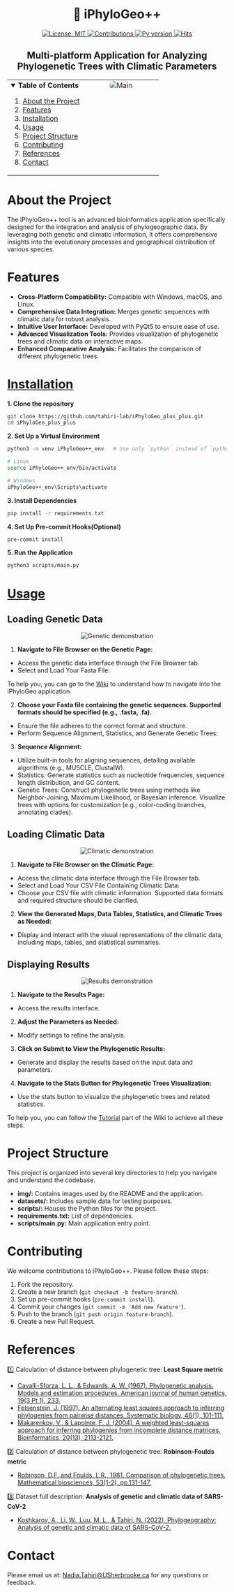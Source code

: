 <h1 align="center">🌳 iPhyloGeo++</h1>

<p align="center">
  <a href="https://opensource.org/licenses/MIT">
    <img src="https://img.shields.io/badge/License-MIT-yellow.svg" alt="License: MIT">
  </a>
  <a href="https://pysd.readthedocs.io/en/latest/development/development_index.html">
    <img src="https://img.shields.io/badge/Contributions-Welcome-blue.svg" alt="Contributions">
  </a>
  <a href="https://pypi.python.org/pypi/pysd/">
    <img src="https://img.shields.io/pypi/pyversions/pysd.svg" alt="Py version">
  </a>
  <a href="https://hits.seeyoufarm.com">
    <img src="https://hits.seeyoufarm.com/api/count/incr/badge.svg?url=https%3A%2F%2Fgithub.com%2Ftahiri-lab%2FiPhyloGeo_plus_plus&count_bg=%2379C83D&title_bg=%23555555&icon=&icon_color=%23E7E7E7&title=hits&edge_flat=false" alt="Hits">
  </a>
</p>

<h2 align="center">Multi-platform Application for Analyzing Phylogenetic Trees with Climatic Parameters</h2>

<table style="width:100%; border: none;">
  <tr>
    <td style="vertical-align: top; width: 50%;">
      <details open>
        <summary><strong>Table of Contents</strong></summary>
        <ol>
          <li><a href="#about-the-project">About the Project</a></li>
          <li><a href="#features">Features</a></li>
          <li><a href="#installation">Installation</a></li>
          <li><a href="#usage">Usage</a></li>
          <li><a href="#project-structure">Project Structure</a></li>
          <li><a href="#contributing">Contributing</a></li>
          <li><a href="#references">References</a></li>
          <li><a href="#contact">Contact</a></li>
        </ol>
      </details>
    </td>
    <td style="vertical-align: top; width: 50%; text-align: center;">
      <img src="/img/readme-pic/Main.png" alt="Main" style="max-width: 100%; border-radius: 8px;">
    </td>
  </tr>
</table>



# About the Project
The iPhyloGeo++ tool is an advanced bioinformatics application specifically designed for the integration and analysis of phylogeographic data. By leveraging both genetic and climatic information, it offers comprehensive insights into the evolutionary processes and geographical distribution of various species.

# Features
- **Cross-Platform Compatibility:** Compatible with Windows, macOS, and Linux.
- **Comprehensive Data Integration:** Merges genetic sequences with climatic data for robust analysis.
- **Intuitive User Interface:** Developed with PyQt5 to ensure ease of use.
- **Advanced Visualization Tools:** Provides visualization of phylogenetic trees and climatic data on interactive maps.
- **Enhanced Comparative Analysis:** Facilitates the comparison of different phylogenetic trees.

# [Installation](https://github.com/tahiri-lab/iPhyloGeo_plus_plus/wiki/Getting-Started)
**1. Clone the repository**
```sh
git clone https://github.com/tahiri-lab/iPhyloGeo_plus_plus.git
cd iPhyloGeo_plus_plus
```

**2. Set Up a Virtual Environment**
```sh
python3 -m venv iPhyloGeo++_env   # Use only `python` instead of `python3` if it doesn't work

# Linux
source iPhyloGeo++_env/bin/activate

# Windows
iPhyloGeo++_env\Scripts\activate
```

**3. Install Dependencies**
```sh
pip install -r requirements.txt
```

**4. Set Up Pre-commit Hooks(Optional)**
```sh
pre-commit install
```

**5. Run the Application**
```sh
python3 scripts/main.py
```

# [Usage](https://github.com/tahiri-lab/iPhyloGeo_plus_plus/wiki/Discover-the-application)
## Loading Genetic Data
<p align="center"><img src="./img/other/genetic.gif" alt="Genetic demonstration"></p>


1. **Navigate to File Browser on the Genetic Page:**
- Access the genetic data interface through the File Browser tab.
- Select and Load Your Fasta File:

To help you, you can go to the <a href="https://github.com/tahiri-lab/iPhyloGeo_plus_plus/wiki/Discover-the-application">Wiki</a> to understand how to navigate into the iPhyloGeo application.

2. **Choose your Fasta file containing the genetic sequences. Supported formats should be specified (e.g., .fasta, .fa).**
- Ensure the file adheres to the correct format and structure.
- Perform Sequence Alignment, Statistics, and Generate Genetic Trees:

3. **Sequence Alignment:**
- Utilize built-in tools for aligning sequences, detailing available algorithms (e.g., MUSCLE, ClustalW).
- Statistics: Generate statistics such as nucleotide frequencies, sequence length distribution, and GC content.
- Genetic Trees: Construct phylogenetic trees using methods like Neighbor-Joining, Maximum Likelihood, or Bayesian inference. Visualize trees with options for customization (e.g., color-coding branches, annotating clades).


## Loading Climatic Data
<p align="center"><img src="./img/other/climatic.gif" alt="Climatic demonstration"></p>

1. **Navigate to File Browser on the Climatic Page:**
- Access the climatic data interface through the File Browser tab.
- Select and Load Your CSV File Containing Climatic Data:
- Choose your CSV file with climatic information. Supported data formats and required structure should be clarified.

2. **View the Generated Maps, Data Tables, Statistics, and Climatic Trees as Needed:**

- Display and interact with the visual representations of the climatic data, including maps, tables, and statistical summaries.

## Displaying Results
<p align="center"><img src="./img/other/results.gif" alt="Results demonstration"></p>

1. **Navigate to the Results Page:**
- Access the results interface.

2. **Adjust the Parameters as Needed:**
- Modify settings to refine the analysis.

3. **Click on Submit to View the Phylogenetic Results:**
- Generate and display the results based on the input data and parameters.

4. **Navigate to the Stats Button for Phylogenetic Trees Visualization:**
- Use the stats button to visualize the phylogenetic trees and related statistics.


To help you, you can follow the <a href="https://github.com/tahiri-lab/iPhyloGeo_plus_plus/wiki/Tutorial">Tutorial</a> part of the Wiki to achieve all these steps.
# Project Structure
This project is organized into several key directories to help you navigate and understand the codebase.
- **img/:** Contains images used by the README and the application.
- **datasets/:** Includes sample data for testing purposes.
- **scripts/:** Houses the Python files for the project.
- **requirements.txt:** List of dependencies.
- **scripts/main.py:** Main application entry point.

# Contributing
We welcome contributions to iPhyloGeo++. Please follow these steps:
1. Fork the repository.
2. Create a new branch (`git checkout -b feature-branch`).
3. Set up pre-commit hooks (`pre-commit install`).
4. Commit your changes (`git commit -m 'Add new feature'`).
5. Push to the branch (`git push origin feature-branch`).
6. Create a new Pull Request.

# References
1️⃣ Calculation of distance between phylogenetic tree: **Least Square metric**
+ [Cavalli-Sforza, L. L., & Edwards, A. W. (1967). Phylogenetic analysis. Models and estimation procedures. American journal of human genetics, 19(3 Pt 1), 233.](https://www.ncbi.nlm.nih.gov/pmc/articles/PMC1706274/)
+ [Felsenstein, J. (1997). An alternating least squares approach to inferring phylogenies from pairwise distances. Systematic biology, 46(1), 101-111.](https://pubmed.ncbi.nlm.nih.gov/11975348/)
+ [Makarenkov, V., & Lapointe, F. J. (2004). A weighted least-squares approach for inferring phylogenies from incomplete distance matrices. Bioinformatics, 20(13), 2113-2121.](https://pubmed.ncbi.nlm.nih.gov/15059836/)

2️⃣ Calculation of distance between phylogenetic tree: **Robinson-Foulds metric**
+ [Robinson, D.F. and Foulds, L.R., 1981. Comparison of phylogenetic trees. Mathematical biosciences, 53(1-2), pp.131-147.](https://www.sciencedirect.com/science/article/abs/pii/0025556481900432?via%3Dihub)

3️⃣ Dataset full description: **Analysis of genetic and climatic data of SARS-CoV-2**
+ [Koshkarov, A., Li, W., Luu, M. L., & Tahiri, N. (2022). Phylogeography: Analysis of genetic and climatic data of SARS-CoV-2.](https://conference.scipy.org/proceedings/scipy2022/nadia_tahiri.html)

# Contact
Please email us at: <Nadia.Tahiri@USherbrooke.ca> for any questions or feedback.
